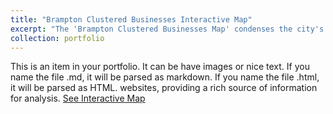 ```yaml
---
title: "Brampton Clustered Businesses Interactive Map"
excerpt: "The 'Brampton Clustered Businesses Map' condenses the city's commercial directory into an interactive map using Python, highlighting proximity and details with a click<br/><img src='/images/rsz_map.png'>"
collection: portfolio
---
```


This is an item in your portfolio. It can be have images or nice text. If you name the file .md, it will be parsed as markdown. If you name the file .html, it will be parsed as HTML. websites, providing a rich source of information for analysis. 
[See Interactive Map](_pages/talks.html "View the Interactive Map")

